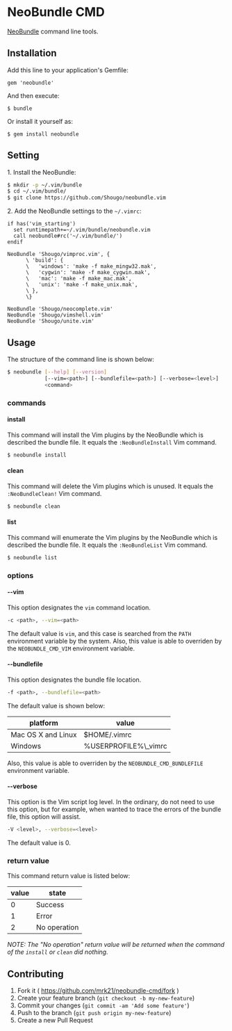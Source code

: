 # NeoBundle CMD

[NeoBundle](https://github.com/Shougo/neobundle.vim "Shougo/neobundle.vim") command line tools.

## Installation

Add this line to your application's Gemfile:

    gem 'neobundle'

And then execute:

    $ bundle

Or install it yourself as:

    $ gem install neobundle

## Setting

1\. Install the NeoBundle:

```bash
$ mkdir -p ~/.vim/bundle
$ cd ~/.vim/bundle/
$ git clone https://github.com/Shougo/neobundle.vim
```

2\. Add the NeoBundle settings to the `~/.vimrc`:

```VimL
if has('vim_starting')
  set runtimepath+=~/.vim/bundle/neobundle.vim
  call neobundle#rc('~/.vim/bundle/')
endif

NeoBundle 'Shougo/vimproc.vim', {
      \ 'build': {
      \   'windows': 'make -f make_mingw32.mak',
      \   'cygwin': 'make -f make_cygwin.mak',
      \   'mac': 'make -f make_mac.mak',
      \   'unix': 'make -f make_unix.mak',
      \ },
      \}

NeoBundle 'Shougo/neocomplete.vim'
NeoBundle 'Shougo/vimshell.vim'
NeoBundle 'Shougo/unite.vim'
```

## Usage

The structure of the command line is shown below:

```bash
$ neobundle [--help] [--version]
            [--vim=<path>] [--bundlefile=<path>] [--verbose=<level>]
            <command>
```

### commands

#### install

This command will install the Vim plugins by the NeoBundle which is described the bundle file.
It equals the `:NeoBundleInstall` Vim command.

```bash
$ neobundle install
```

#### clean

This command will delete the Vim plugins which is unused.
It equals the `:NeoBundleClean!` Vim command.

```bash
$ neobundle clean
```

#### list

This command will enumerate the Vim plugins by the NeoBundle which is described the bundle file.
It equals the `:NeoBundleList` Vim command.

```bash
$ neobundle list
```

### options

#### --vim

This option designates the `vim` command location.

```bash
-c <path>, --vim=<path>
```

The default value is `vim`, and this case is searched from the `PATH` environment variable by the system.
Also, this value is able to overriden by the `NEOBUNDLE_CMD_VIM` environment variable.

#### --bundlefile

This option designates the bundle file location.

```bash
-f <path>, --bundlefile=<path>
```

The default value is shown below:

| platform | value |
| -------- | ----- |
| Mac OS X and Linux | $HOME/.vimrc |
| Windows | %USERPROFILE%\\\_vimrc |

Also, this value is able to overriden by the `NEOBUNDLE_CMD_BUNDLEFILE` environment variable.

#### --verbose

This option is the Vim script log level. In the ordinary, do not need to use this option,
but for example, when wanted to trace the errors of the bundle file, this option will assist.

```bash
-V <level>, --verbose=<level>
```

The default value is 0.

### return value

This command return value is listed below:

| value | state |
| ----- | ----- |
| 0 | Success |
| 1 | Error |
| 2 | No operation |

*NOTE: The "No operation" return value will be returned when the command of the `install` or `clean` did nothing.*

## Contributing

1. Fork it ( https://github.com/mrk21/neobundle-cmd/fork )
2. Create your feature branch (`git checkout -b my-new-feature`)
3. Commit your changes (`git commit -am 'Add some feature'`)
4. Push to the branch (`git push origin my-new-feature`)
5. Create a new Pull Request
